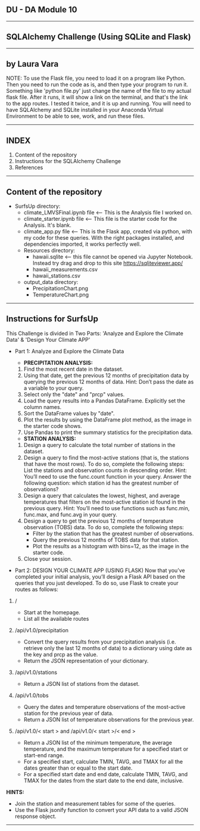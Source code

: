 DU - DA Module 10
--------------------------------
--------------------------------
SQLAlchemy Challenge (Using SQLite and Flask)
--------------------------------
--------------------------------
by Laura Vara
--------------------------------
NOTE: To use the Flask file, you need to load it on a program like Python. Then you need to run the code as is, and then type your program to run it. Something like 'python file.py' just change the name of the file to my actual flask file. After it runs, it will show a link on the terminal, and that's the link to the app routes. I tested it twice, and it is up and running. You will need to have SQLAlchemy and SQLite installed in your Anaconda Virtual Environment to be able to see, work, and run these files.

---------------------------------
INDEX
---------------------------------
1. Content of the repository
2. Instructions for the SQLAlchemy Challenge
3. References

---------------------------------
Content of the repository
---------------------------------
- SurfsUp directory:
    - climate_LMVSFinal.ipynb file <-- This is the Analysis file I worked on.
    - climate_starter.ipynb file <-- This file is the starter code for the Analysis. It's blank.
    - climate_app.py file <-- This is the Flask app, created via python, with my code for these queries. With the right packages installed, and dependencies imported, it works perfectly well.
    - Resources directory:
      - hawaii.sqlite  <-- this file cannot be opened via Jupyter Notebook. Instead try drag and drop to this site https://sqliteviewer.app/
      - hawaii_measurements.csv
      - hawaii_stations.csv
    - output_data directory:
      - PrecipitationChart.png
      - TemperatureChart.png

----------------------------------
Instructions for SurfsUp
----------------------------------
This Challenge is divided in Two Parts: 'Analyze and Explore the Climate Data' & 'Design Your Climate APP'
- Part 1: Analyze and Explore the Climate Data
    - **PRECIPITATION ANALYSIS:**
    1. Find the most recent date in the dataset.
    2. Using that date, get the previous 12 months of precipitation data by querying the previous 12 months of data.
Hint: Don’t pass the date as a variable to your query.
    3. Select only the "date" and "prcp" values.
    4. Load the query results into a Pandas DataFrame. Explicitly set the column names.
    5. Sort the DataFrame values by "date".
    6. Plot the results by using the DataFrame plot method, as the image in the starter code shows.
    7. Use Pandas to print the summary statistics for the precipitation data.

    - **STATION ANALYSIS:**
    1. Design a query to calculate the total number of stations in the dataset.
    2. Design a query to find the most-active stations (that is, the stations that have the most rows). To do so, complete the following steps:
List the stations and observation counts in descending order.
Hint: You’ll need to use the func.count function in your query.
Answer the following question: which station id has the greatest number of observations?
    3. Design a query that calculates the lowest, highest, and average temperatures that filters on the most-active station id found in the previous query.
Hint: You’ll need to use functions such as func.min, func.max, and func.avg in your query.
    4. Design a query to get the previous 12 months of temperature observation (TOBS) data. To do so, complete the following steps:
        * Filter by the station that has the greatest number of observations.
        * Query the previous 12 months of TOBS data for that station.
        * Plot the results as a histogram with bins=12, as the image in the starter code.
    5. Close your session.
  
* Part 2: DESIGN YOUR CLIMATE APP  (USING FLASK)
Now that you’ve completed your initial analysis, you’ll design a Flask API based on the queries that you just developed. To do so, use Flask to create your routes as follows:

1. /
    * Start at the homepage.
    * List all the available routes

2. /api/v1.0/precipitation
    * Convert the query results from your precipitation analysis (i.e. retrieve only the last 12 months of data) to a dictionary using date as the key and prcp as the value.
    * Return the JSON representation of your dictionary.

3. /api/v1.0/stations
    * Return a JSON list of stations from the dataset.

4. /api/v1.0/tobs
    * Query the dates and temperature observations of the most-active station for the previous year of data.
    * Return a JSON list of temperature observations for the previous year.

5. /api/v1.0/< start > and /api/v1.0/< start >/< end >
    * Return a JSON list of the minimum temperature, the average temperature, and the maximum temperature for a specified start or start-end range.
    * For a specified start, calculate TMIN, TAVG, and TMAX for all the dates greater than or equal to the start date.
    * For a specified start date and end date, calculate TMIN, TAVG, and TMAX for the dates from the start date to the end date, inclusive.

**HINTS:** 
- Join the station and measurement tables for some of the queries.
- Use the Flask jsonify function to convert your API data to a valid JSON response object.
----------------------------------------
